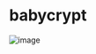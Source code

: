 # babycrypt
![image](https://user-images.githubusercontent.com/75444239/128935870-a387e98c-edd5-4fa3-a3ec-9db20415a90c.png)
